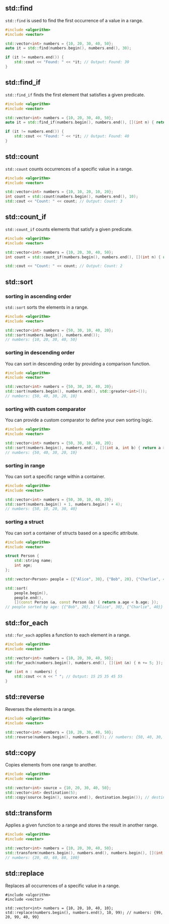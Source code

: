 ## std::find

`std::find` is used to find the first occurrence of a value in a range.

```c++
#include <algorithm>
#include <vector>

std::vector<int> numbers = {10, 20, 30, 40, 50};
auto it = std::find(numbers.begin(), numbers.end(), 30);

if (it != numbers.end()) {
    std::cout << "Found: " << *it; // Output: Found: 30
}
```
## std::find_if

`std::find_if` finds the first element that satisfies a given predicate.

```c++
#include <algorithm>
#include <vector>

std::vector<int> numbers = {10, 20, 30, 40, 50};
auto it = std::find_if(numbers.begin(), numbers.end(), [](int n) { return n > 30; });

if (it != numbers.end()) {
    std::cout << "Found: " << *it; // Output: Found: 40
}
```
## std::count

`std::count` counts occurrences of a specific value in a range.

```c++
#include <algorithm>
#include <vector>

std::vector<int> numbers = {10, 10, 20, 10, 20};
int count = std::count(numbers.begin(), numbers.end(), 10);
std::cout << "Count: " << count; // Output: Count: 3
```
## std::count_if

`std::count_if` counts elements that satisfy a given predicate.

```c++
#include <algorithm>
#include <vector>

std::vector<int> numbers = {10, 20, 30, 40, 50};
int count = std::count_if(numbers.begin(), numbers.end(), [](int n) { return n > 30; });

std::cout << "Count: " << count; // Output: Count: 2
```
## std::sort
### sorting in ascending order

`std::sort` sorts the elements in a range.

```c++
#include <algorithm>
#include <vector>

std::vector<int> numbers = {50, 30, 10, 40, 20};
std::sort(numbers.begin(), numbers.end()); 
// numbers: {10, 20, 30, 40, 50}
```
### sorting in descending order

You can sort in descending order by providing a comparison function.

```c++
#include <algorithm>
#include <vector>

std::vector<int> numbers = {50, 30, 10, 40, 20};
std::sort(numbers.begin(), numbers.end(), std::greater<int>()); 
// numbers: {50, 40, 30, 20, 10}
```
### sorting with custom comparator

You can provide a custom comparator to define your own sorting logic.

```c++
#include <algorithm>
#include <vector>

std::vector<int> numbers = {50, 30, 10, 40, 20};
std::sort(numbers.begin(), numbers.end(), [](int a, int b) { return a > b; });
// numbers: {50, 40, 30, 20, 10}
```
### sorting in range

You can sort a specific range within a container.

```c++
#include <algorithm>
#include <vector>

std::vector<int> numbers = {50, 30, 10, 40, 20};
std::sort(numbers.begin() + 1, numbers.begin() + 4); 
// numbers: {50, 10, 20, 30, 40}
```
### sorting a struct

You can sort a container of structs based on a specific attribute.

```c++
#include <algorithm>
#include <vector>

struct Person {
    std::string name;
    int age;
};

std::vector<Person> people = {{"Alice", 30}, {"Bob", 20}, {"Charlie", 40}};

std::sort(
	people.begin(), 
	people.end(),
	[](const Person &a, const Person &b) { return a.age < b.age; });
// people sorted by age: {{"Bob", 20}, {"Alice", 30}, {"Charlie", 40}}
```
## std::for_each

`std::for_each` applies a function to each element in a range.

```c++
#include <algorithm>
#include <vector>

std::vector<int> numbers = {10, 20, 30, 40, 50};
std::for_each(numbers.begin(), numbers.end(), [](int &n) { n += 5; });

for (int n : numbers) {
    std::cout << n << " "; // Output: 15 25 35 45 55
}
```
## std::reverse

Reverses the elements in a range.

```c++
#include <algorithm>
#include <vector>

std::vector<int> numbers = {10, 20, 30, 40, 50};
std::reverse(numbers.begin(), numbers.end()); // numbers: {50, 40, 30, 20, 10}
```
## std::copy

Copies elements from one range to another.

```c++
#include <algorithm>
#include <vector>

std::vector<int> source = {10, 20, 30, 40, 50};
std::vector<int> destination(5);
std::copy(source.begin(), source.end(), destination.begin()); // destination: {10, 20, 30, 40, 50}
```
## std::transform

Applies a given function to a range and stores the result in another range.

```c++
#include <algorithm>
#include <vector>

std::vector<int> numbers = {10, 20, 30, 40, 50};
std::transform(numbers.begin(), numbers.end(), numbers.begin(), [](int n) { return n * 2; });
// numbers: {20, 40, 60, 80, 100}
```
## std::replace

Replaces all occurrences of a specific value in a range.

```
#include <algorithm>
#include <vector>

std::vector<int> numbers = {10, 20, 10, 40, 10};
std::replace(numbers.begin(), numbers.end(), 10, 99); // numbers: {99, 20, 99, 40, 99}
```

